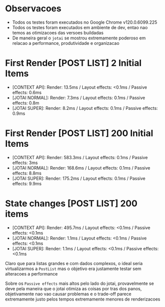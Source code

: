 # Observacoes

- Todos os testes foram executados no Google Chrome v120.0.6099.225
- Todos os testes foram executados em ambiente de dev, entao nao temos as otimizacoes das versoes buildadas
- De maneira geral o `jotai` se mostrou extremamente poderoso em relacao a performance, produtividade e organizacao

# First Render [POST LIST] 2 Initial Items
- [CONTEXT API]: Render: 13.5ms / Layout effects: <0.1ms / Passive effects: 0.6ms
- [JOTAI NORMAL]: Render: 7.3ms / Layout effects: 0.1ms / Passive effects: 0.8m
- [JOTAI SUPER]: Render: 8.2ms / Layout effects: 0.1ms / Passive effects: 0.9ms

# First Render [POST LIST] 200 Initial Items
- [CONTEXT API]: Render: 583.3ms / Layout effects: 0.1ms / Passive effects: 3ms
- [JOTAI NORMAL]: Render: 168.6ms / Layout effects: 0.1ms / Passive effects: 8.8ms
- [JOTAI SUPER]: Render: 175.2ms / Layout effects: 0.1ms / Passive effects: 9.9ms

# State changes [POST LIST] 200 items
- [CONTEXT API]: Render: 495.7ms / Layout effects: <0.1ms / Passive effects: <0.1ms
- [JOTAI NORMAL]: Render: 1.1ms / Layout effects: <0.1ms / Passive effects: <0.1ms
- [JOTAI SUPER]: Render: 1.1ms / Layout effects: <0.1ms / Passive effects: <0.1ms


Claro que para listas grandes e com dados complexos, o ideal seria virtualizarmos a `PostList`
mas o objetivo era justamente testar sem alteracoes a performance

Sobre os `Passive effects` mais altos pelo lado do jotai, provavelmente se deve pela
maneira que o jotai otimiza as coisas por tras dos panos, objetivamente nao vao causar problemas
e o trade-off parece extremamente justo pelos tempos extremamente menores de renderizacoes